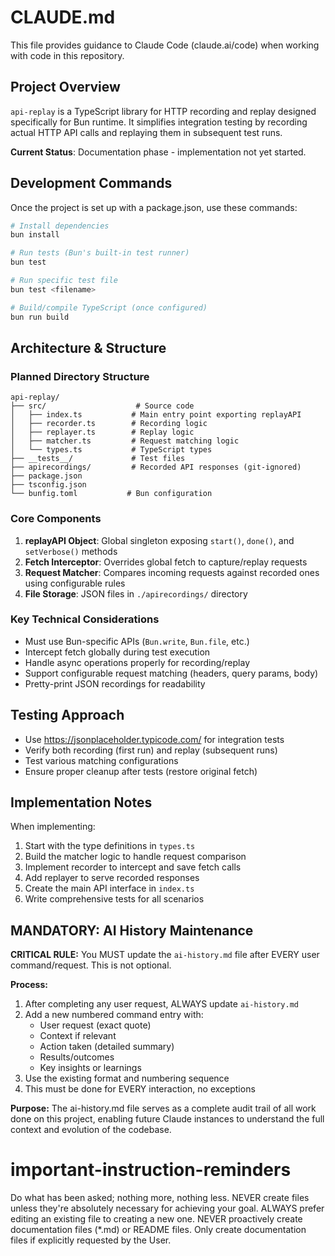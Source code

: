 # CLAUDE.md

This file provides guidance to Claude Code (claude.ai/code) when working with code in this repository.

## Project Overview

`api-replay` is a TypeScript library for HTTP recording and replay designed specifically for Bun runtime. It simplifies integration testing by recording actual HTTP API calls and replaying them in subsequent test runs.

**Current Status**: Documentation phase - implementation not yet started.

## Development Commands

Once the project is set up with a package.json, use these commands:

```bash
# Install dependencies
bun install

# Run tests (Bun's built-in test runner)
bun test

# Run specific test file
bun test <filename>

# Build/compile TypeScript (once configured)
bun run build
```

## Architecture & Structure

### Planned Directory Structure
```
api-replay/
├── src/                    # Source code
│   ├── index.ts           # Main entry point exporting replayAPI
│   ├── recorder.ts        # Recording logic
│   ├── replayer.ts        # Replay logic
│   ├── matcher.ts         # Request matching logic
│   └── types.ts           # TypeScript types
├── __tests__/             # Test files
├── apirecordings/         # Recorded API responses (git-ignored)
├── package.json
├── tsconfig.json
└── bunfig.toml           # Bun configuration
```

### Core Components

1. **replayAPI Object**: Global singleton exposing `start()`, `done()`, and `setVerbose()` methods
2. **Fetch Interceptor**: Overrides global fetch to capture/replay requests
3. **Request Matcher**: Compares incoming requests against recorded ones using configurable rules
4. **File Storage**: JSON files in `./apirecordings/` directory

### Key Technical Considerations

- Must use Bun-specific APIs (`Bun.write`, `Bun.file`, etc.)
- Intercept fetch globally during test execution
- Handle async operations properly for recording/replay
- Support configurable request matching (headers, query params, body)
- Pretty-print JSON recordings for readability

## Testing Approach

- Use https://jsonplaceholder.typicode.com/ for integration tests
- Verify both recording (first run) and replay (subsequent runs)
- Test various matching configurations
- Ensure proper cleanup after tests (restore original fetch)

## Implementation Notes

When implementing:
1. Start with the type definitions in `types.ts`
2. Build the matcher logic to handle request comparison
3. Implement recorder to intercept and save fetch calls
4. Add replayer to serve recorded responses
5. Create the main API interface in `index.ts`
6. Write comprehensive tests for all scenarios

## MANDATORY: AI History Maintenance

**CRITICAL RULE:** You MUST update the `ai-history.md` file after EVERY user command/request. This is not optional.

**Process:**
1. After completing any user request, ALWAYS update `ai-history.md`
2. Add a new numbered command entry with:
   - User request (exact quote)
   - Context if relevant
   - Action taken (detailed summary)
   - Results/outcomes
   - Key insights or learnings
3. Use the existing format and numbering sequence
4. This must be done for EVERY interaction, no exceptions

**Purpose:** The ai-history.md file serves as a complete audit trail of all work done on this project, enabling future Claude instances to understand the full context and evolution of the codebase.

# important-instruction-reminders
Do what has been asked; nothing more, nothing less.
NEVER create files unless they're absolutely necessary for achieving your goal.
ALWAYS prefer editing an existing file to creating a new one.
NEVER proactively create documentation files (*.md) or README files. Only create documentation files if explicitly requested by the User.